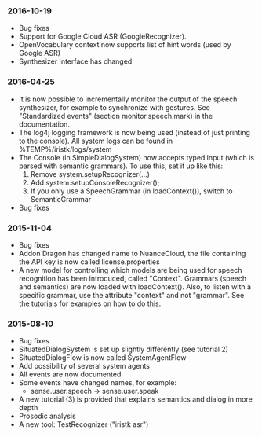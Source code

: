 ### 2016-10-19

- Bug fixes
- Support for Google Cloud ASR (GoogleRecognizer). 
- OpenVocabulary context now supports list of hint words (used by Google ASR)
- Synthesizer Interface has changed 

### 2016-04-25

- It is now possible to incrementally monitor the output of the speech synthesizer, for example to synchronize with gestures. See "Standardized events" (section monitor.speech.mark) in the documentation. 
- The log4j logging framework is now being used (instead of just printing to the console). All system logs can be found in %TEMP%/iristk/logs/system
- The Console (in SimpleDialogSystem) now accepts typed input (which is parsed with semantic grammars). To use this, set it up like this:
	1. Remove system.setupRecognizer(...)
	2. Add system.setupConsoleRecognizer();
	3. If you only use a SpeechGrammar (in loadContext()), switch to SemanticGrammar
- Bug fixes

### 2015-11-04

- Bug fixes
- Addon Dragon has changed name to NuanceCloud, the file containing the API key is now called license.properties
- A new model for controlling which models are being used for speech recognition has been introduced, called "Context". Grammars (speech and semantics) are now loaded with loadContext(). Also, to listen with a specific grammar, use the attribute "context" and not "grammar". See the tutorials for examples on how to do this.

### 2015-08-10

- Bug fixes
- SituatedDialogSystem is set up slightly differently (see tutorial 2)
- SituatedDialogFlow is now called SystemAgentFlow
- Add possibility of several system agents
- All events are now documented
- Some events have changed names, for example:
	- sense.user.speech -> sense.user.speak 
- A new tutorial (3) is provided that explains semantics and dialog in more depth
- Prosodic analysis
- A new tool: TestRecognizer ("iristk asr") 
